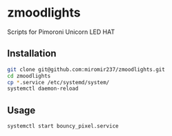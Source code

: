 # zmoodlights
Scripts for Pimoroni Unicorn LED HAT

## Installation

```bash
git clone git@github.com:miromir237/zmoodlights.git
cd zmoodlights
cp *.service /etc/systemd/system/
systemctl daemon-reload
```

## Usage

```bash
systemctl start bouncy_pixel.service
```
